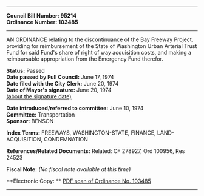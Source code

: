 * * * * *  
  
**Council Bill Number: [](#h0)[](#h2)95214**   
**Ordinance Number: 103485**  
  
* * * * *  
  
AN ORDINANCE relating to the discontinuance of the Bay Freeway Project, providing for reimbursement of the State of Washington Urban Arterial Trust Fund for said Fund's share of right of way acquisition costs, and making a reimbursable appropriation from the Emergency Fund therefor.  
  
**Status:** Passed   
**Date passed by Full Council:** June 17, 1974   
**Date filed with the City Clerk:** June 20, 1974   
**Date of Mayor's signature:** June 20, 1974   
[(about the signature date)](/~public/approvaldate.htm)   
  
  
**Date introduced/referred to committee:** June 10, 1974   
**Committee:** Transportation   
**Sponsor:** BENSON   
  
**Index Terms:** FREEWAYS, WASHINGTON-STATE, FINANCE, LAND-ACQUISITION, CONDEMNATION  
  
**References/Related Documents:** Related: CF 278927, Ord 100956, Res 24523  
  
**Fiscal Note:** *(No fiscal note available at this time)*  
  
**Electronic Copy: ** [PDF scan of Ordinance No. 103485](/~archives/Ordinances/Ord_103485.pdf)  
  
* * * * *  
